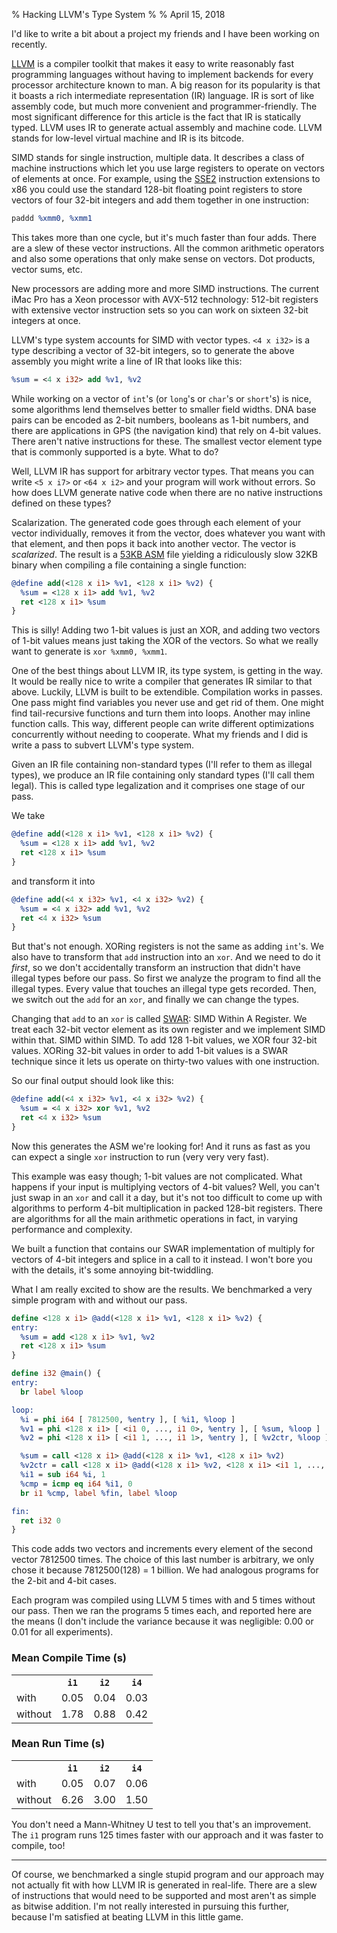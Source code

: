 % Hacking LLVM's Type System
%
% April 15, 2018

I'd like to write a bit about a project my friends and I have been working on recently.

[LLVM](http://www.cs.cornell.edu/~asampson/blog/llvm.html) is a compiler toolkit that makes it easy to write reasonably fast programming languages without having to implement backends for every processor architecture known to man. A big reason for its popularity is that it boasts a rich intermediate representation (IR) language. IR is sort of like assembly code, but much more convenient and programmer-friendly. The most significant difference for this article is the fact that IR is statically typed. LLVM uses IR to generate actual assembly and machine code. LLVM stands for low-level virtual machine and IR is its bitcode.

SIMD stands for single instruction, multiple data. It describes a class of machine instructions which let you use large registers to operate on vectors of elements at once. For example, using the [SSE2](https://en.wikipedia.org/wiki/SSE2) instruction extensions to x86 you could use the standard 128-bit floating point registers to store vectors of four 32-bit integers and add them together in one instruction:

```llvm
paddd %xmm0, %xmm1
```

This takes more than one cycle, but it's much faster than four adds. There are a slew of these vector instructions. All the common arithmetic operators and also some operations that only make sense on vectors. Dot products, vector sums, etc.

New processors are adding more and more SIMD instructions. The current iMac Pro has a Xeon processor with AVX-512 technology: 512-bit registers with extensive vector instruction sets so you can work on sixteen 32-bit integers at once.

LLVM's type system accounts for SIMD with vector types. `<4 x i32>` is a type describing a vector of 32-bit integers, so to generate the above assembly you might write a line of IR that looks like this:

```llvm
%sum = <4 x i32> add %v1, %v2
```

While working on a vector of `int`'s (or `long`'s or `char`'s or `short`'s) is nice, some algorithms lend themselves better to smaller field widths. DNA base pairs can be encoded as 2-bit numbers, booleans as 1-bit numbers, and there are applications in GPS (the navigation kind) that rely on 4-bit values. There aren't native instructions for these. The smallest vector element type that is commonly supported is a byte. What to do?

Well, LLVM IR has support for arbitrary vector types. That means you can write `<5 x i7>` or `<64 x i2>` and your program will work without errors. So how does LLVM generate native code when there are no native instructions defined on these types?

Scalarization. The generated code goes through each element of your vector individually, removes it from the vector, does whatever you want with that element, and then pops it back into another vector. The vector is _scalarized_. The result is a [53KB ASM](add-1bit.s) file yielding a ridiculously slow 32KB binary when compiling a file containing a single function:

```llvm
@define add(<128 x i1> %v1, <128 x i1> %v2) {
  %sum = <128 x i1> add %v1, %v2
  ret <128 x i1> %sum
}
```

This is silly! Adding two 1-bit values is just an XOR, and adding two vectors of 1-bit values means just taking the XOR of the vectors. So what we really want to generate is `xor %xmm0, %xmm1`.

One of the best things about LLVM IR, its type system, is getting in the way. It would be really nice to write a compiler that generates IR similar to that above. Luckily, LLVM is built to be extendible. Compilation works in passes. One pass might find variables you never use and get rid of them. One might find tail-recursive functions and turn them into loops. Another may inline function calls. This way, different people can write different optimizations concurrently without needing to cooperate. What my friends and I did is write a pass to subvert LLVM's type system.

Given an IR file containing non-standard types (I'll refer to them as illegal types), we produce an IR file containing only standard types (I'll call them legal). This is called type legalization and it comprises one stage of our pass.

We take

```llvm
@define add(<128 x i1> %v1, <128 x i1> %v2) {
  %sum = <128 x i1> add %v1, %v2
  ret <128 x i1> %sum
}
```

and transform it into

```llvm
@define add(<4 x i32> %v1, <4 x i32> %v2) {
  %sum = <4 x i32> add %v1, %v2
  ret <4 x i32> %sum
}
```

But that's not enough. XORing registers is not the same as adding `int`'s. We also have to transform that `add` instruction into an `xor`. And we need to do it _first_, so we don't accidentally transform an instruction that didn't have illegal types before our pass. So first we analyze the program to find all the illegal types. Every value that touches an illegal type gets recorded. Then, we switch out the `add` for an `xor`, and finally we can change the types.

Changing that `add` to an `xor` is called [SWAR](https://en.wikipedia.org/wiki/SWAR): SIMD Within A Register. We treat each 32-bit vector element as its own register and we implement SIMD within that. SIMD within SIMD. To add 128 1-bit values, we XOR four 32-bit values. XORing 32-bit values in order to add 1-bit values is a SWAR technique since it lets us operate on thirty-two values with one instruction.

So our final output should look like this:

```llvm
@define add(<4 x i32> %v1, <4 x i32> %v2) {
  %sum = <4 x i32> xor %v1, %v2
  ret <4 x i32> %sum
}
```

Now this generates the ASM we're looking for! And it runs as fast as you can expect a single `xor` instruction to run (very very very fast).

This example was easy though; 1-bit values are not complicated. What happens if your input is multiplying vectors of 4-bit values? Well, you can't just swap in an `xor` and call it a day, but it's not too difficult to come up with algorithms to perform 4-bit multiplication in packed 128-bit registers. There are algorithms for all the main arithmetic operations in fact, in varying performance and complexity.

We built a function that contains our SWAR implementation of multiply for vectors of 4-bit integers and splice in a call to it instead. I won't bore you with the details, it's some annoying bit-twiddling.

What I am really excited to show are the results. We benchmarked a very simple program with and without our pass.

```llvm
define <128 x i1> @add(<128 x i1> %v1, <128 x i1> %v2) {
entry:
  %sum = add <128 x i1> %v1, %v2
  ret <128 x i1> %sum
}

define i32 @main() {
entry:
  br label %loop

loop:
  %i = phi i64 [ 7812500, %entry ], [ %i1, %loop ]
  %v1 = phi <128 x i1> [ <i1 0, ..., i1 0>, %entry ], [ %sum, %loop ]
  %v2 = phi <128 x i1> [ <i1 1, ..., i1 1>, %entry ], [ %v2ctr, %loop ]

  %sum = call <128 x i1> @add(<128 x i1> %v1, <128 x i1> %v2)
  %v2ctr = call <128 x i1> @add(<128 x i1> %v2, <128 x i1> <i1 1, ..., i1 1>)
  %i1 = sub i64 %i, 1
  %cmp = icmp eq i64 %i1, 0
  br i1 %cmp, label %fin, label %loop

fin:
  ret i32 0
}
```

This code adds two vectors and increments every element of the second vector 7812500 times. The choice of this last number is arbitrary, we only chose it because 7812500(128) = 1 billion. We had analogous programs for the 2-bit and 4-bit cases.

Each program was compiled using LLVM 5 times with and 5 times without our pass. Then we ran the programs 5 times each, and reported here are the means (I don't include the variance because it was negligible: 0.00 or 0.01 for all experiments).

<div class='side-by-side'>
<div>
<h3>Mean Compile Time (s)</h3>
<table>
  <tr class='horizontal-header'><th class='vertical-header'></th><th><code>i1</code></th><th><code>i2</code></th><th><code>i4</code></th></tr>
  <tr><td class='vertical-header'>with</td><td>0.05</td><td>0.04</td><td>0.03</td></tr>
  <tr><td class='vertical-header'>without</td><td>1.78</td><td>0.88</td><td>0.42</td></tr>
</table>
</div>
<div>
<h3>Mean Run Time (s)</h3>
<table>
  <tr class='horizontal-header'><th class='vertical-header'></th><th><code>i1</code></th><th><code>i2</code></th><th><code>i4</code></th></tr>
  <tr><td class='vertical-header'>with</td><td>0.05</td><td>0.07</td><td>0.06</td></tr>
  <tr><td class='vertical-header'>without</td><td>6.26</td><td>3.00</td><td>1.50</td></tr>
</table>
</div>
</div>

You don't need a Mann-Whitney U test to tell you that's an improvement. The `i1` program runs 125 times faster with our approach and it was faster to compile, too!

---

Of course, we benchmarked a single stupid program and our approach may not actually fit with how LLVM IR is generated in real-life. There are a slew of instructions that would need to be supported and most aren't as simple as bitwise addition. I'm not really interested in pursuing this further, because I'm satisfied at beating LLVM in this little game.
